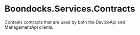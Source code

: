 ﻿# Boondocks.Services.Contracts

Contains contracts that are used by both the DeviceApi and ManagementApi clients.